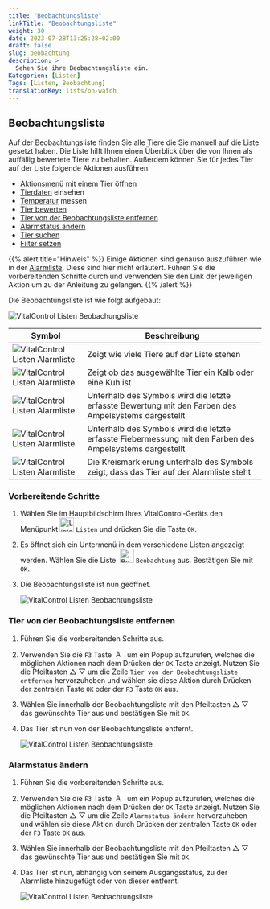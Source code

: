 ```yaml
---
title: "Beobachtungsliste"
linkTitle: "Beobachtungsliste"
weight: 30
date: 2023-07-28T13:25:28+02:00
draft: false
slug: beobachtung
description: >
  Sehen Sie ihre Beobachtungsliste ein.
Kategorien: [Listen]
Tags: [Listen, Beobachtung]
translationKey: lists/on-watch
---
```

## Beobachtungsliste

Auf der Beobachtungsliste finden Sie alle Tiere die Sie manuell auf die Liste gesetzt haben. Die Liste hilft Ihnen einen Überblick über die von Ihnen als auffällig bewertete Tiere zu behalten. Außerdem können Sie für jedes Tier auf der Liste folgende Aktionen ausführen:

- [Aktionsmenü](../alarm/#aktionsmen%C3%BC-mit-einem-tier-%C3%B6ffnen) mit einem Tier öffnen
- [Tierdaten](../alarm/#tierdaten-einsehen) einsehen
- [Temperatur](../alarm/#temperatur-messen) messen
- [Tier bewerten](../alarm/#tier-bewerten)
- [Tier von der Beobachtungsliste entfernen](../beobachtung/#tier-von-der-beobachtungsliste-entfernen)
- [Alarmstatus ändern](../beobachtung/#alarmstatus-%C3%A4ndern)
- [Tier suchen](../alarm/#tier-suchen)
- [Filter setzen](../../filter/#tierfilter-anwenden)

{{% alert title="Hinweis" %}}
Einige Aktionen sind genauso auszuführen wie in der [Alarmliste](). Diese sind hier nicht erläutert. Führen Sie die vorbereitenden Schritte durch und verwenden Sie den Link der jeweiligen Aktion um zu der Anleitung zu gelangen.
{{% /alert %}}

Die Beobachtungsliste ist wie folgt aufgebaut:

   ![VitalControl Listen Beobachungsliste](../bilder/beobachtungsbeschreibung.png "Aufbau der Beobachtungsliste")

|Symbol   | Beschreibung
|-------  |----
   ![VitalControl Listen Alarmliste](../bilder/kopf.png "Kopf") | Zeigt wie viele Tiere auf der Liste stehen
| ![VitalControl Listen Alarmliste](../bilder/kopf2.png "ID") | Zeigt ob das ausgewählte Tier ein Kalb oder eine Kuh ist
| ![VitalControl Listen Alarmliste](../bilder/auge.png "Bewertung") | Unterhalb des Symbols wird die letzte erfasste Bewertung mit den Farben des Ampelsystems dargestellt
|![VitalControl Listen Alarmliste](../bilder/thermometer.png "Thermometer") | Unterhalb des Symbols wird die letzte erfasste Fiebermessung mit den Farben des Ampelsystems dargestellt
|![VitalControl Listen Alarmliste](../bilder/alarm2.png "Bewertung") | Die Kreismarkierung unterhalb des Symbols zeigt, dass das Tier auf der Alarmliste steht

### Vorbereitende Schritte

1. Wählen Sie im Hauptbildschirm Ihres VitalControl-Geräts den Menüpunkt <img src="/icons/main/lists.svg" width="28" align="bottom" alt="Listen" /> `Listen` und drücken Sie die Taste `OK`.

2. Es öffnet sich ein Untermenü in dem verschiedene Listen angezeigt werden. Wählen Sie die Liste &nbsp;<img src="/icons/lists/onwatch.svg" width="28" align="bottom" alt="Beobachtungsliste" /> `Beobachtung` aus. Bestätigen Sie mit `OK`.

3. Die Beobachtungsliste ist nun geöffnet.

   ![VitalControl Listen Beobachtungsliste](../bilder/vorbereitendeschritte2.png "Vorbereitende Schritte")

### Tier von der Beobachtungsliste entfernen

1. Führen Sie die vorbereitenden Schritte aus.

2. Verwenden Sie die `F3` Taste &nbsp;<img src="/icons/footer/open-popup.svg" width="15" align="bottom" alt="Aufruf Popup" />&nbsp; um ein Popup aufzurufen, welches die möglichen Aktionen nach dem Drücken der `OK` Taste anzeigt. Nutzen Sie die Pfeiltasten △ ▽ um die Zeile `Tier von der Beobachtungsliste entfernen` hervorzuheben und wählen sie diese Aktion durch Drücken der zentralen Taste `OK` oder der `F3` Taste `OK` aus.

3. Wählen Sie innerhalb der Beobachtungsliste mit den Pfeiltasten △ ▽ das gewünschte Tier aus und bestätigen Sie mit `OK`.

4. Das Tier ist nun von der Beobachtungsliste entfernt.

   ![VitalControl Listen Beobachtungsliste](../bilder/tierentfernen.png "Tier von der Beobachtungsliste entfernen")

### Alarmstatus ändern

1. Führen Sie die vorbereitenden Schritte aus.

2. Verwenden Sie die `F3` Taste &nbsp;<img src="/icons/footer/open-popup.svg" width="15" align="bottom" alt="Aufruf Popup" />&nbsp; um ein Popup aufzurufen, welches die möglichen Aktionen nach dem Drücken der `OK` Taste anzeigt. Nutzen Sie die Pfeiltasten △ ▽ um die Zeile `Alarmstatus ändern` hervorzuheben und wählen sie diese Aktion durch Drücken der zentralen Taste `OK` oder der `F3` Taste `OK` aus.

3. Wählen Sie innerhalb der Beobachtungsliste mit den Pfeiltasten △ ▽ das gewünschte Tier aus und bestätigen Sie mit `OK`.

4. Das Tier ist nun, abhängig von seinem Ausgangsstatus, zu der Alarmliste hinzugefügt oder von dieser entfernt.

   ![VitalControl Listen Beobachtungsliste](../bilder/alarmstatusaendern.png "Alarmstatus ändern")
